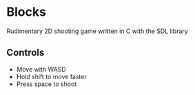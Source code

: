 # Blocks
Rudimentary 2D shooting game written in C with the SDL library

## Controls
- Move with WASD
- Hold shift to move faster
- Press space to shoot
